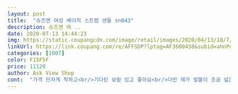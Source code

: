 ```yaml
---
layout: post 
title:  "슈즈앤 여성 베이직 스트랩 샌들 sn043" 
description: 슈즈앤 여 ..
date: 2020-07-13 14:44:23 
img: https://static.coupangcdn.com/image/retail/images/2020/04/13/18/7/c2e805f2-61e7-4e86-a6b9-f61b0fa3aeeb.jpg 
linkUrl: https://link.coupang.com/re/AFFSDP?lptag=AF3600438&subid=ahnPublicAsk&pageKey=1464648975&itemId=2519002439&vendorItemId=70511923818&traceid=V0-113-c43e4c09db1998c5 
categories: [1007] 
color: F15F5F 
price: 11120 
author: Ask View Shop 
cont:  "가격 므자게 착하고<br/>기다린 보람 있고 좋아요<br/>다만 제가 발볼이 조금 넓은편이라 그런지 새끼발가락이 조금 쓸리네요ㅠㅜ 그래도 신을만은 합니다.<br/><br/>디자인 맘에 들어요<br/>디자인은 제가 골라줬지만<br/>무게 적당하데요<br/>발등 끈부분에 오염이 있는 상품으로 배송 받았어요.<br/> 편하게 막 신을거라 그냥 신을려구요.<br/> 245250 신는데 245 주문했더니 딱 맞아요.<br/><br/>발바닥은 많이 딱딱하진 않으나 폭신하진 않으니 폭신한걸 찾으시는분은 참고하세요.<br/><br/>사진만큼 예뻐요<br/>신어도 예뻐요<br/>애가 신어 이뻐보이는건지<br/>어디든 어울릴 신발^^<br/>이뻐요 괜찮습니다.<br/><br/>저는 운동화정사이즈로 샀고 사이즈는 넉넉하니 잘 맞습니다.<br/><br/>저도 신어볼까?<br/>착화감 괜찮데요<br/>큰딸 사줬어요<br/>하고 고민중요<br/>" 
---
```

